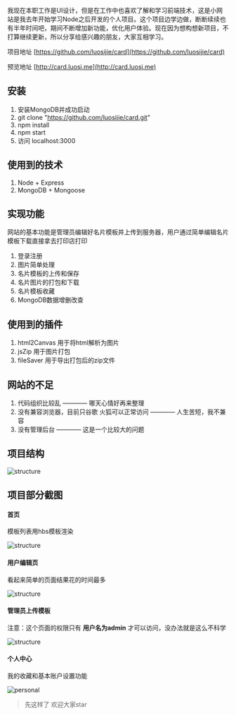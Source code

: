 
我现在本职工作是UI设计，但是在工作中也喜欢了解和学习前端技术，这是小网站是我去年开始学习Node之后开发的个人项目。这个项目边学边做，断断续续也有半年时间吧，期间不断增加新功能，优化用户体验。现在因为想构想新项目，不打算继续更新，所以分享给感兴趣的朋友，大家互相学习。

项目地址 [https://github.com/luosijie/card](https://github.com/luosijie/card)

预览地址 [http://card.luosj.me](http://card.luosj.me)

## 安装
1. 安装MongoDB并成功启动
2. git clone "https://github.com/luosijie/card.git"
3. npm install
4. npm start
5. 访问 localhost:3000

## 使用到的技术
1. Node + Express
2. MongoDB + Mongoose

## 实现功能

网站的基本功能是管理员编辑好名片模板并上传到服务器，用户通过简单编辑名片模板下载直接拿去打印店打印

1. 登录注册
2. 图片简单处理
3. 名片模板的上传和保存
4. 名片图片的打包和下载
4. 名片模板收藏
5. MongoDB数据增删改查

## 使用到的插件
1. html2Canvas 用于将html解析为图片
2. jsZip 用于图片打包
3. fileSaver 用于导出打包后的zip文件

## 网站的不足
1. 代码组织比较乱 ———— 哪天心情好再来整理
2. 没有兼容浏览器，目前只谷歌 火狐可以正常访问 ———— 人生苦短，我不兼容
3. 没有管理后台 ———— 这是一个比较大的问题

## 项目结构

![structure](https://github.com/luosijie/Front-end-Blog/blob/master/img/structure.PNG?raw=true)

## 项目部分截图
#### 首页
模板列表用hbs模板渲染

![structure](https://github.com/luosijie/Front-end-Blog/blob/master/img/home.PNG?raw=true)

#### 用户编辑页
看起来简单的页面结果花的时间最多

![structure](https://github.com/luosijie/Front-end-Blog/blob/master/img/edit.PNG)

#### 管理员上传模板
注意：这个页面的权限只有 **用户名为admin** 才可以访问，没办法就是这么不科学

![structure](https://github.com/luosijie/Front-end-Blog/blob/master/img/upload.PNG?raw=true)

#### 个人中心
我的收藏和基本账户设置功能

![personal](https://github.com/luosijie/Front-end-Blog/blob/master/img/personal.PNG?raw=true)

> 先这样了 欢迎大家star




